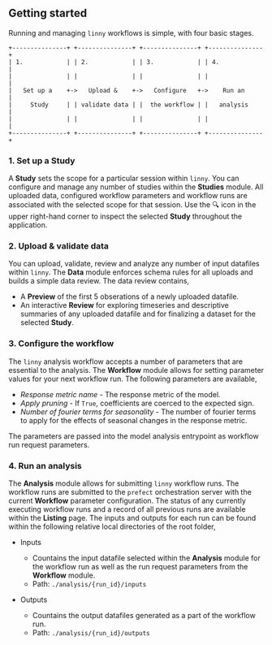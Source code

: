 ## Getting started
Running and managing `linny` workflows is simple, with four basic stages.

```
+---------------+ +---------------+ +---------------+ +---------------+
| 1.            | | 2.            | | 3.            | | 4.            |
|               | |               | |               | |               |
|   Set up a    +->   Upload &    +->   Configure   +->    Run an     |
|     Study     | | validate data | |  the workflow | |   analysis    |
|               | |               | |               | |               |
+---------------+ +---------------+ +---------------+ +---------------+
```

### 1. Set up a Study

   A **Study** sets the scope for a particular session within `linny`. You can configure and manage any number of studies within the **Studies** module. All uploaded data, configured workflow parameters and workflow runs are associated with the selected scope for that session. Use the 🔍 icon in the upper right-hand corner to inspect the selected **Study** throughout the application.

### 2. Upload & validate data

   You can upload, validate, review and analyze any number of input datafiles within `linny`. The **Data** module enforces schema rules for all uploads and builds a simple data review. The data review contains,

   - A **Preview** of the first 5 obserations of a newly uploaded datafile.
   - An interactive **Review** for exploring timeseries and descriptive summaries of any uploaded datafile and for finalizing a dataset for the selected **Study**.

### 3. Configure the workflow

   The `linny` analysis workflow accepts a number of parameters that are essential to the analysis. The **Workflow** module allows for setting parameter values for your next workflow run. The following parameters are available,

   - *Response metric name* - The response metric of the model.
   - *Apply pruning* - If `True`, coefficients are coerced to the expected sign.
   - *Number of fourier terms for seasonality* - The number of fourier terms to apply for the effects of seasonal changes in the response metric.

   The parameters are passed into the model analysis entrypoint as workflow run request parameters.

### 4. Run an analysis

   The **Analysis** module allows for submitting `linny` workflow runs. The workflow runs are submitted to the `prefect` orchestration server with the current **Workflow** parameter configuration. The status of any currently executing workflow runs and a record of all previous runs are available within the **Listing** page. The inputs and outputs for each run can be found within the following relative local directories of the root folder,

   - Inputs
     - Countains the input datafile selected within the **Analysis** module for the workflow run as well as the run request parameters from the **Workflow** module.
     - Path: `./analysis/{run_id}/inputs`

   - Outputs
     - Countains the output datafiles generated as a part of the workflow run.
     - Path: `./analysis/{run_id}/outputs`
